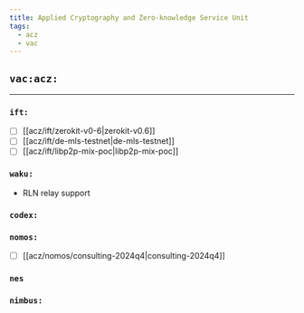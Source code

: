 ```yaml
---
title: Applied Cryptography and Zero-knowledge Service Unit
tags:
  - acz
  - vac
---
```


## `vac:acz:`
---

### `ift:`
* [ ] [[acz/ift/zerokit-v0-6|zerokit-v0.6]]
* [ ] [[acz/ift/de-mls-testnet|de-mls-testnet]]
* [ ] [[acz/ift/libp2p-mix-poc|libp2p-mix-poc]]

### `waku:`

* RLN relay support

### `codex:`

### `nomos:`
* [ ] [[acz/nomos/consulting-2024q4|consulting-2024q4]]

### `nes`

### `nimbus:`

